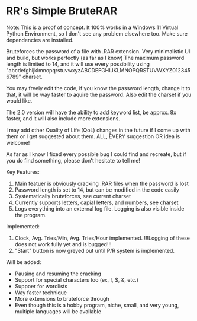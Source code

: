 # RR's Simple BruteRAR

Note: This is a proof of concept. It 100% works in a Windows 11 Virtual Python Environment, so I don't see any problem elsewhere too. Make sure dependencies are installed.

Bruteforces the password of a file with .RAR extension. Very minimalistic UI and build, but works perfectly (as far as I know) The maximum password length is limited to 14, and it will use every possibility using "abcdefghijklmnopqrstuvwxyzABCDEFGHIJKLMNOPQRSTUVWXYZ0123456789" charset.

You may freely edit the code, if you know the password length, change it to that, it will be way faster to aquire the password. Also edit the charset if you would like.

The 2.0 version will have the ability to add keyword list, be approx. 8x faster, and it will also include more extensions.

I may add other Quality of Life (QoL) changes in the future if I come up with them or I get suggested about them. ALL, EVERY suggestion OR idea is welcome!

As far as I know I fixed every possible bug I could find and recreate, but if you do find something, please don't hesitate to tell me!

Key Features:

1. Main featuer is obviously cracking .RAR files when the password is lost
2. Password length is set to 14, but can be modified in the code easily
3. Systematically bruteforces, see current charset
4. Currently supports letters, capial letters, and numbers, see charset
5. Logs everything into an external log file. Logging is also visible inside the program.

Implemented:

1. Clock, Avg. Tries/Min, Avg. Tries/Hour implemented. !!!Logging of these does not work fully yet and is bugged!!!
2. "Start" button is now greyed out until P/R system is implemented.

Will be added:

- Pausing and resuming the cracking
- Support for special characters too (ex, !, $, &, etc.)
- Suppoer for wordlists
- Way faster technique
- More extensions to bruteforce through
- Even though this is a hobby program, niche, small, and very young, multiple languages will be available
